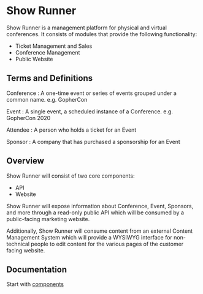 # Show Runner   

Show Runner is a management platform for physical and virtual conferences.  It consists of modules that provide the following functionality:

- Ticket Management and Sales
- Conference Management
- Public Website

## Terms and Definitions

Conference
: A one-time event or series of events grouped under a common name.  e.g. GopherCon

Event
: A single event, a scheduled instance of a Conference. e.g. GopherCon 2020

Attendee
: A person who holds a ticket for an Event

Sponsor
: A company that has purchased a sponsorship for an Event

## Overview

Show Runner will consist of two core components:

* API
* Website

Show Runner will expose information about Conference, Event, Sponsors, and more through a read-only public API which will be consumed by a public-facing marketing website.
 
Additionally, Show Runner will consume content from an external Content Management System which will provide a WYSIWYG interface for non-technical people to edit content for the various pages of the customer facing website. 

## Documentation 

Start with [components]()